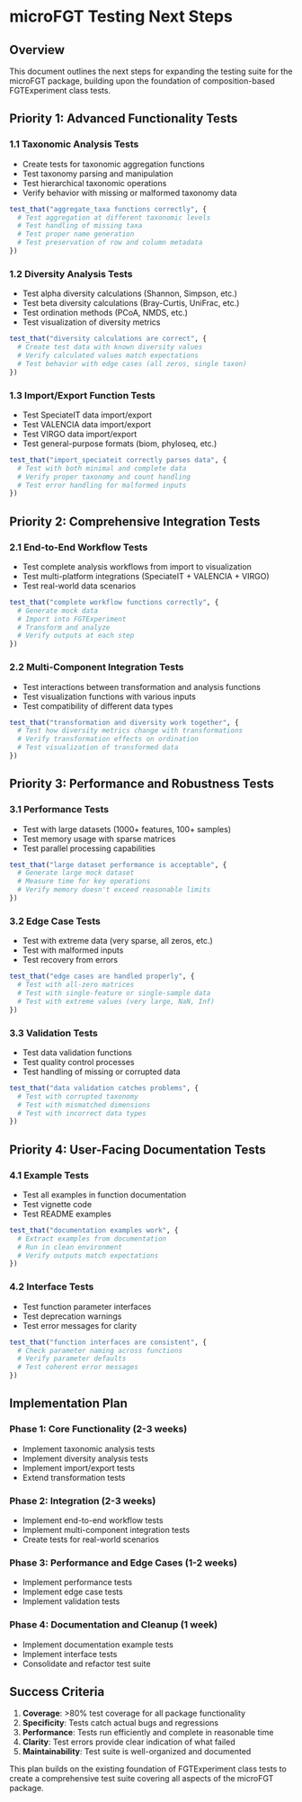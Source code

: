 # microFGT Testing Next Steps

## Overview

This document outlines the next steps for expanding the testing suite for the microFGT package, building upon the foundation of composition-based FGTExperiment class tests.

## Priority 1: Advanced Functionality Tests

### 1.1 Taxonomic Analysis Tests

- Create tests for taxonomic aggregation functions
- Test taxonomy parsing and manipulation
- Test hierarchical taxonomic operations
- Verify behavior with missing or malformed taxonomy data

```r
test_that("aggregate_taxa functions correctly", {
  # Test aggregation at different taxonomic levels
  # Test handling of missing taxa
  # Test proper name generation
  # Test preservation of row and column metadata
})
```

### 1.2 Diversity Analysis Tests

- Test alpha diversity calculations (Shannon, Simpson, etc.)
- Test beta diversity calculations (Bray-Curtis, UniFrac, etc.)
- Test ordination methods (PCoA, NMDS, etc.)
- Test visualization of diversity metrics

```r
test_that("diversity calculations are correct", {
  # Create test data with known diversity values
  # Verify calculated values match expectations
  # Test behavior with edge cases (all zeros, single taxon)
})
```

### 1.3 Import/Export Function Tests

- Test SpeciateIT data import/export
- Test VALENCIA data import/export
- Test VIRGO data import/export
- Test general-purpose formats (biom, phyloseq, etc.)

```r
test_that("import_speciateit correctly parses data", {
  # Test with both minimal and complete data
  # Verify proper taxonomy and count handling
  # Test error handling for malformed inputs
})
```

## Priority 2: Comprehensive Integration Tests

### 2.1 End-to-End Workflow Tests

- Test complete analysis workflows from import to visualization
- Test multi-platform integrations (SpeciateIT + VALENCIA + VIRGO)
- Test real-world data scenarios

```r
test_that("complete workflow functions correctly", {
  # Generate mock data
  # Import into FGTExperiment
  # Transform and analyze
  # Verify outputs at each step
})
```

### 2.2 Multi-Component Integration Tests

- Test interactions between transformation and analysis functions
- Test visualization functions with various inputs
- Test compatibility of different data types

```r
test_that("transformation and diversity work together", {
  # Test how diversity metrics change with transformations
  # Verify transformation effects on ordination
  # Test visualization of transformed data
})
```

## Priority 3: Performance and Robustness Tests

### 3.1 Performance Tests

- Test with large datasets (1000+ features, 100+ samples)
- Test memory usage with sparse matrices
- Test parallel processing capabilities

```r
test_that("large dataset performance is acceptable", {
  # Generate large mock dataset
  # Measure time for key operations
  # Verify memory doesn't exceed reasonable limits
})
```

### 3.2 Edge Case Tests

- Test with extreme data (very sparse, all zeros, etc.)
- Test with malformed inputs
- Test recovery from errors

```r
test_that("edge cases are handled properly", {
  # Test with all-zero matrices
  # Test with single-feature or single-sample data
  # Test with extreme values (very large, NaN, Inf)
})
```

### 3.3 Validation Tests

- Test data validation functions
- Test quality control processes
- Test handling of missing or corrupted data

```r
test_that("data validation catches problems", {
  # Test with corrupted taxonomy
  # Test with mismatched dimensions
  # Test with incorrect data types
})
```

## Priority 4: User-Facing Documentation Tests

### 4.1 Example Tests

- Test all examples in function documentation
- Test vignette code
- Test README examples

```r
test_that("documentation examples work", {
  # Extract examples from documentation
  # Run in clean environment
  # Verify outputs match expectations
})
```

### 4.2 Interface Tests

- Test function parameter interfaces
- Test deprecation warnings
- Test error messages for clarity

```r
test_that("function interfaces are consistent", {
  # Check parameter naming across functions
  # Verify parameter defaults
  # Test coherent error messages
})
```

## Implementation Plan

### Phase 1: Core Functionality (2-3 weeks)

- Implement taxonomic analysis tests
- Implement diversity analysis tests
- Implement import/export tests
- Extend transformation tests

### Phase 2: Integration (2-3 weeks)

- Implement end-to-end workflow tests
- Implement multi-component integration tests
- Create tests for real-world scenarios

### Phase 3: Performance and Edge Cases (1-2 weeks)

- Implement performance tests
- Implement edge case tests
- Implement validation tests

### Phase 4: Documentation and Cleanup (1 week)

- Implement documentation example tests
- Implement interface tests
- Consolidate and refactor test suite

## Success Criteria

1. **Coverage**: >80% test coverage for all package functionality
2. **Specificity**: Tests catch actual bugs and regressions
3. **Performance**: Tests run efficiently and complete in reasonable time
4. **Clarity**: Test errors provide clear indication of what failed
5. **Maintainability**: Test suite is well-organized and documented

This plan builds on the existing foundation of FGTExperiment class tests to create a comprehensive test suite covering all aspects of the microFGT package.
